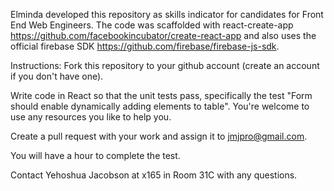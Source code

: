 Elminda developed this repository as skills indicator for candidates for Front End Web Engineers. The code was scaffolded with react-create-app https://github.com/facebookincubator/create-react-app and also uses the official firebase SDK https://github.com/firebase/firebase-js-sdk.

Instructions:
Fork this repository to your github account (create an account if you don't have one).

Write code in React so that the unit tests pass, specifically the test "Form should enable dynamically adding elements to table". You're welcome to use any resources you like to help you.

Create a pull request with your work and assign it to jmjpro@gmail.com.

You will have a hour to complete the test.

Contact Yehoshua Jacobson at x165 in Room 31C with any questions.
